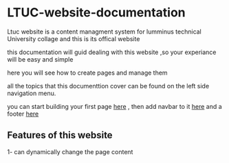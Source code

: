 # LTUC-website-documentation

Ltuc website is a content managment system for lumminus technical University collage and this is its offical website 

this documentation will guid dealing with this website ,so your experiance will be easy and simple 

here you will see how to create pages and manage them 

all the topics that this documenttion cover can be found on the left side navigation menu. 

you can start building your first page [here](documents/adding_pages.md) , then add navbar to it [here](documents/adding_navbar.md) and a footer [here](documents/adding_footer.md)

## Features of this website 

1- can dynamically change the page content 
